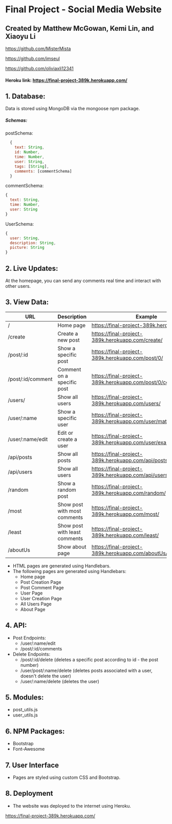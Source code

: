 # Final Project - Social Media Website
## Created by Matthew McGowan, Kemi Lin, and Xiaoyu Li

https://github.com/MisterMista

https://github.com/imseul

https://github.com/oliviaxli12341

#### Heroku link: https://final-project-389k.herokuapp.com/

## 1. Database:
  Data is stored using MongoDB via the mongoose npm package.

##### Schemas:

  postSchema:
```javascript
  {
    text: String,
    id: Number,
    time: Number,
    user: String,
    tags: [String],
    comments: [commentSchema]
  }
```
commentSchema:
```javascript
{
  text: String,
  time: Number,
  user: String
}
```
UserSchema:
```javascript
{
  user: String,
  description: String,
  picture: String
}
```
## 2. Live Updates:

  At the homepage, you can send any comments real time and interact with other users.

## 3. View Data:

URL | Description | Example
----- | ----- | -----
/ | Home page | https://final-project-389k.herokuapp.com/
/create | Create a new post | https://final-project-389k.herokuapp.com/create/
/post/:id | Show a specific post | https://final-project-389k.herokuapp.com/post/0/
/post/:id/comment | Comment on a specific post | https://final-project-389k.herokuapp.com/post/0/comment/
/users/ | Show all users | https://final-project-389k.herokuapp.com/users/
/user/:name | Show a specific user | https://final-project-389k.herokuapp.com/user/matthew/
/user/:name/edit | Edit or create a user | https://final-project-389k.herokuapp.com/user/exampleuser/edit/
/api/posts | Show all posts | https://final-project-389k.herokuapp.com/api/posts/
/api/users | Show all users | https://final-project-389k.herokuapp.com/api/users/
/random | Show a random post | https://final-project-389k.herokuapp.com/random/
/most | Show post with most comments | https://final-project-389k.herokuapp.com/most/
/least | Show post with least comments | https://final-project-389k.herokuapp.com/least/
/aboutUs | Show about page | https://final-project-389k.herokuapp.com/aboutUs/

  * HTML pages are generated using Handlebars.
  * The following pages are generated using Handlebars:
    * Home page
    * Post Creation Page
    * Post Comment Page
    * User Page
    * User Creation Page
    * All Users Page
    * About Page

## 4. API:

  * Post Endpoints:
    * /user/:name/edit
    * /post/:id/comments
  * Delete Endpoints:
    * /post/:id/delete  (deletes a specific post according to id - the post number)
    * /user/post/:name/delete  (deletes posts associated with a user, doesn't delete the user)
    * /user/:name/delete  (deletes the user)

## 5. Modules:

  * post_utils.js
  * user_utils.js

## 6. NPM Packages:

  * Bootstrap
  * Font-Awesome

## 7. User Interface

  * Pages are styled using custom CSS and Bootstrap.

## 8. Deployment

  * The website was deployed to the internet using Heroku.

  https://final-project-389k.herokuapp.com/